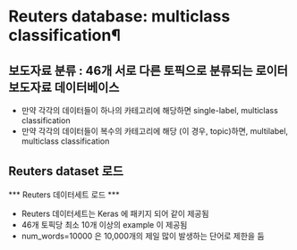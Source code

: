 # Reuters database: multiclass classification¶

## 보도자료 분류 : 46개 서로 다른 토픽으로 분류되는 로이터 보도자료 데이터베이스
- 만약 각각의 데이터들이 하나의 카테고리에 해당하면 single-label, multiclass classification
- 만약 각각의 데이터들이 복수의 카테고리에 해당 (이 경우, topic)하면, multilabel, multiclass classification

## Reuters dataset 로드
*** Reuters 데이터세트 로드 ***
- Reuters 데이터세트는 Keras 에 패키지 되어 같이 제공됨
- 46개 토픽당 최소 10개 이상의 example 이 제공됨
- num_words=10000 은 10,000개의 제일 많이 발생하는 단어로 제한을 둠